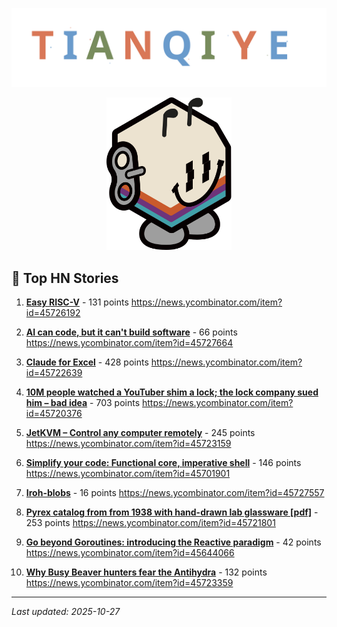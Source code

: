 <div align="center">

![TIANQI YE](./tommy.svg)

<img src="./pamir-mascot.svg" width="200" alt="Pamir Mascot" />

</div>

## 📰 Top HN Stories

1. **[Easy RISC-V](https://dramforever.github.io/easyriscv/)** - 131 points
   https://news.ycombinator.com/item?id=45726192

2. **[AI can code, but it can't build software](https://bytesauna.com/post/coding-vs-software-engineering)** - 66 points
   https://news.ycombinator.com/item?id=45727664

3. **[Claude for Excel](https://www.claude.com/claude-for-excel)** - 428 points
   https://news.ycombinator.com/item?id=45722639

4. **[10M people watched a YouTuber shim a lock; the lock company sued him – bad idea](https://arstechnica.com/tech-policy/2025/10/suing-a-popular-youtuber-who-shimmed-a-130-lock-what-could-possibly-go-wrong/)** - 703 points
   https://news.ycombinator.com/item?id=45720376

5. **[JetKVM – Control any computer remotely](https://jetkvm.com/)** - 245 points
   https://news.ycombinator.com/item?id=45723159

6. **[Simplify your code: Functional core, imperative shell](https://testing.googleblog.com/2025/10/simplify-your-code-functional-core.html)** - 146 points
   https://news.ycombinator.com/item?id=45701901

7. **[Iroh-blobs](https://www.iroh.computer/blog/iroh-blobs-0-95-new-features)** - 16 points
   https://news.ycombinator.com/item?id=45727557

8. **[Pyrex catalog from from 1938 with hand-drawn lab glassware [pdf]](https://exhibitdb.cmog.org/opacimages/Images/Pyrex/Rakow_1000132877.pdf)** - 253 points
   https://news.ycombinator.com/item?id=45721801

9. **[Go beyond Goroutines: introducing the Reactive paradigm](https://samuelberthe.substack.com/p/go-beyond-goroutines-introducing)** - 42 points
   https://news.ycombinator.com/item?id=45644066

10. **[Why Busy Beaver hunters fear the Antihydra](https://benbrubaker.com/why-busy-beaver-hunters-fear-the-antihydra/)** - 132 points
    https://news.ycombinator.com/item?id=45723359

---

*Last updated: 2025-10-27*
